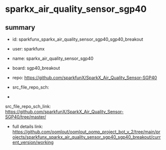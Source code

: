 # sparkx_air_quality_sensor_sgp40
 
## summary 
* id: sparkfunx_sparkx_air_quality_sensor_sgp40_sgp40_breakout
* user: sparkfunx
* name: sparkx_air_quality_sensor_sgp40
* board: sgp40_breakout
* repo: https://github.com/sparkfunX/SparkX_Air_Quality_Sensor-SGP40



* src_file_repo_sch: 
*
 src_file_repo_sch_link: https://github.com/sparkfunX/SparkX_Air_Quality_Sensor-SGP40/tree/master/
* full details link: https://github.com/oomlout/oomlout_oomp_project_bot_v_2/tree/main/projects/sparkfunx_sparkx_air_quality_sensor_sgp40_sgp40_breakout/current_version/working  






